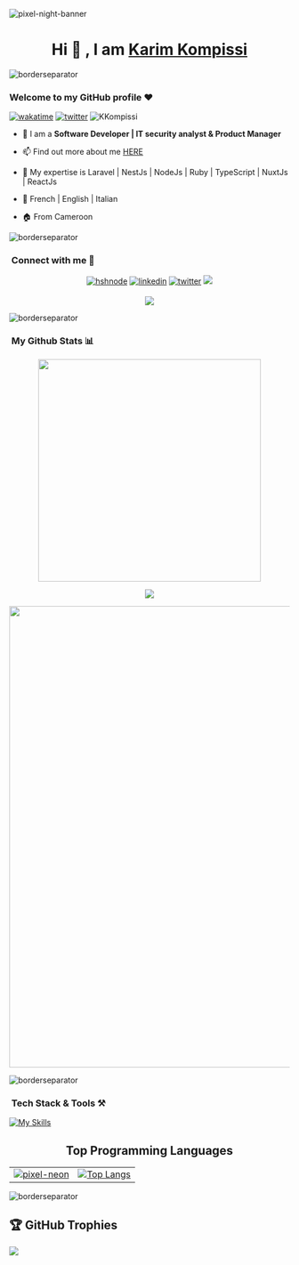 <!--p align="center"><img src="https://raw.githubusercontent.com/KevinPatel04/KevinPatel04/master/header.png"></p-->
![pixel-night-banner](https://github.com/Ctoic/Ctoic/assets/90936436/fab74104-e85f-44fe-aa92-9eb7aba51e30)

<h1 align="center">Hi 🤗 , I am  <a href="https://karimdev.network/" target="_blank">Karim Kompissi</a>  </h1>

![borderseparator](https://github.com/Ctoic/Ctoic/assets/90936436/b0885c98-6e49-4365-93f1-fd2fcaed194c)

<!--- New section --->
### Welcome to my GitHub profile ❤️
[![wakatime](https://wakatime.com/badge/user/dcb2b190-10a0-49e0-980e-6f3e94c03ddb.svg)](https://wakatime.com/@dcb2b190-10a0-49e0-980e-6f3e94c03ddb)
[![twitter](https://img.shields.io/twitter/follow/KKompissi?label=followers&logo=twitter&color=%23007ec6&style=plastic)](https://twitter.com/KKompissi) <img src="https://komarev.com/ghpvc/?username=KKompissi7&label=Profile%20views&color=0e75b6&style=flat" alt="KKompissi" /> 
<br>

- 🌴 I am a <b>Software Developer | IT security analyst & Product Manager</b>
- 📫 Find out more about me <a href="https://karimdev.network/" target="_blank">HERE</a>
- 🌱 My expertise is Laravel | NestJs | NodeJs | Ruby | TypeScript | NuxtJs | ReactJs
- 📝 French | English | Italian
- 🏠 From Cameroon

  <!--h3 align="center"> <img src="https://www.mygo.ge/uploads/blog/1584023795.jpg" width="350px" height="200px" />
  <br />

  <br/> 
    
   [![Typing SVG](https://readme-typing-svg.herokuapp.com?color=%2336BCF7&center=true&vCenter=true&width=1000&lines=Hi+there+👋,+I+am+Karim+Kompissi;+Welcome+to+My+Profile!;Always+learning+new+things;I+will+develop+myself+in+the+field+of+IT+for+life;+I+value+teamwork+very+much;)](https://github.com/karimalik/)
   <br /-->

![borderseparator](https://github.com/Ctoic/Ctoic/assets/90936436/b0885c98-6e49-4365-93f1-fd2fcaed194c)

   <!--- New section --->
### &nbsp;Connect with me 🤭

<p align="center">
<a href="https://karimdev.hashnode.dev/"><img src=https://img.shields.io/badge/hashnode-%2300acee.svg?color=2962FF&style=for-the-badge&logo=hashnode&logoColor=white alt=hshnode style="margin-bottom: 5px;" /></a>
<a href="https://www.linkedin.com/in/karim-kompissi-1a5bb4285/"><img src=https://img.shields.io/badge/linkedin-%2300acee.svg?color=405DE6&style=for-the-badge&logo=linkedin&logoColor=white alt=linkedin style="margin-bottom: 5px;" /></a>
<!-- <a href="https://twitter.com/KKompissi"><img src=https://img.shields.io/badge/twitter-%2300acee.svg?color=405DE6&style=for-the-badge&logo=twitter&logoColor=white alt=twitter style="margin-bottom: 5px;" /></a> -->
<a href="https://twitter.com/KKompissi"><img src=https://img.shields.io/twitter/follow/kkompissi?label=Follow&style=social alt=twitter style="margin-bottom: 5px;" /></a>
<a href="karimkompissi@gmail.com"><img src="https://img.shields.io/badge/-karimkompissi@gmail.com-D14836?style=for-the-badge&logo=Gmail&logoColor=white"/></a>

<div align="center">
  <img src="https://profile-counter.glitch.me/karimalik/count.svg?" />
</div>


![borderseparator](https://github.com/Ctoic/Ctoic/assets/90936436/b0885c98-6e49-4365-93f1-fd2fcaed194c)


### &nbsp;My Github Stats 📊

<!--p align="center"><img src="https://github-readme-stats.vercel.app/api/top-langs/?username=karimalik&layout=compact&hide=TSQL&theme=chartreuse-dark"></p-->
<p align="center" ><img src="https://github-readme-stats.vercel.app/api?username=karimalik&count_private=true&show_icons=true&&theme=chartreuse-dark&include_all_commits=true" width="400"></p> 
<p align="center" ><img src="https://github-readme-streak-stats.herokuapp.com?user=karimalik&theme=chartreuse-dark"></p>
<p align="center" ><img width="830" src="https://github-readme-activity-graph.vercel.app/graph?username=karimalik&bg_color=21232a&color=a8eeff&line=61dafb&point=f0fcff&area=true&hide_border=false" /></p>


![borderseparator](https://github.com/Ctoic/Ctoic/assets/90936436/b0885c98-6e49-4365-93f1-fd2fcaed194c)


<!--- New section --->
### &nbsp;Tech Stack & Tools ⚒️

[![My Skills](https://skillicons.dev/icons?i=py,c,html,css,javascript,bash,bootstrap,figma,github,linux,neovim,vscode,php,laravel,mongodb,nestjs,nodejs,react,ruby,ts,vercel,prisma,postgres,postman,nuxtjs,mysql,git,gitlab,flutter,dart,discord,express,wordpress,vue,sequelize,nextjs,&theme=dark&perline=12)](https://skillicons.dev)

<div align="center">
  <table>
    <tr>
      <h2>Top Programming Languages</h2>
      <td align="center">
        <a href="https://github.com/Ctoic/Ctoic/assets/90936436/8f9b03ab-7642-48d9-a75e-f2f3778dd4da">
          <img src="https://github.com/Ctoic/Ctoic/assets/90936436/8f9b03ab-7642-48d9-a75e-f2f3778dd4da" alt="pixel-neon" />
        </a>
      </td>
      <td align="center">
        <a href="https://github.com/ctoic/github-readme-stats">
          <img src="https://github-readme-stats.vercel.app/api/top-langs/?username=karimalik&layout=compact&hide=TSQL&theme=chartreuse-dark" alt="Top Langs" />
        </a>
      </td>
    </tr>
  </table>
</div>

<!--https://github-readme-stats.vercel.app/api/top-langs/?username=karimalik&layout=compact&bg_color=00000000-->


![borderseparator](https://github.com/Ctoic/Ctoic/assets/90936436/b0885c98-6e49-4365-93f1-fd2fcaed194c)

## 🏆 GitHub Trophies
![](https://github-profile-trophy.vercel.app/?username=karimalik&theme=radical&no-frame=false&no-bg=true&margin-w=4)

